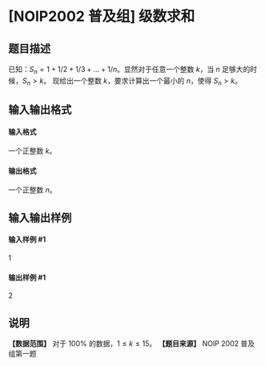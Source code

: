 
# [NOIP2002 普及组] 级数求和
## 题目描述
已知：$S_n= 1+1/2+1/3+…+1/n$​​​。显然对于任意一个整数 $k$​​​，当 $n$​​​ 足够大的时候，$S_n\gt k$​​​。
现给出一个整数 $k$​​​，要求计算出一个最小的 $n$​​​，使得 $S_n\gt k$​​​。

## 输入输出格式
#### 输入格式

一个正整数 $k$。

#### 输出格式

一个正整数 $n$。
## 输入输出样例
#### 输入样例 #1
1

#### 输出样例 #1
2

## 说明
**【数据范围】**
对于 $100\%$ 的数据，$1\le k \le 15$。
**【题目来源】**
NOIP 2002 普及组第一题
